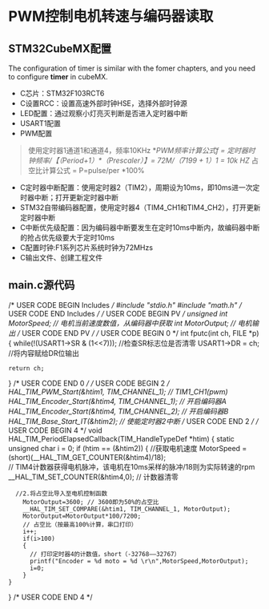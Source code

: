 # PWM控制电机转速与编码器读取


## STM32CubeMX配置

The configuration of timer is similar with the fomer chapters, and you need to configure **timer** in cubeMX.
- C芯片：STM32F103RCT6
- C设置RCC：设置高速外部时钟HSE，选择外部时钟源
- LED配置：通过观察小灯亮灭判断是否进入定时器中断
- USART1配置
- PWM配置
> 使用定时器1通道1和通道4，频率10KHz
> **PWM频率计算公式f = 定时器时钟频率/【（Period+1）*（Prescaler）】= 72M/（7199 + 1）*1 = 10k HZ**
> 占空比计算公式 = P=pulse/per *100%
- C定时器中断配置：使用定时器2（TIM2），周期设为10ms，即10ms进一次定时器中断；打开更新定时器中断
- STM32自带编码器配置，使用定时器4（TIM4_CH1和TIM4_CH2），打开更新定时器中断
- C中断优先级配置：因为编码器中断要发生在定时10ms中断内，故编码器中断的抢占优先级要大于定时10ms
- C配置时钟:F1系列芯片系统时钟为72MHzs
- C输出文件、创建工程文件

## main.c源代码
/* USER CODE BEGIN Includes */
#include "stdio.h"
#include "math.h"
/* USER CODE END Includes */
/* USER CODE BEGIN PV */
unsigned int MotorSpeed;  // 电机当前速度数值，从编码器中获取
int MotorOutput;		  // 电机输出
/* USER CODE END PV */
/* USER CODE BEGIN 0 */
int fputc(int ch, FILE *p)
{
	while(!(USART1->SR & (1<<7)));    //检查SR标志位是否清零
	USART1->DR = ch;                  //将内容赋给DR位输出
	
	return ch;
}
/* USER CODE END 0 */
  /* USER CODE BEGIN 2 */
  HAL_TIM_PWM_Start(&htim1, TIM_CHANNEL_1);	    // TIM1_CH1(pwm)
  HAL_TIM_Encoder_Start(&htim4, TIM_CHANNEL_1); // 开启编码器A
  HAL_TIM_Encoder_Start(&htim4, TIM_CHANNEL_2); // 开启编码器B	
  HAL_TIM_Base_Start_IT(&htim2);                // 使能定时器2中断
  /* USER CODE END 2 */
  /* USER CODE BEGIN 4 */
void HAL_TIM_PeriodElapsedCallback(TIM_HandleTypeDef *htim)
{
    static unsigned char i = 0;
    if (htim == (&htim2))
    {
        //获取电机速度
        MotorSpeed = (short)(__HAL_TIM_GET_COUNTER(&htim4)/18);   
        // TIM4计数器获得电机脉冲，该电机在10ms采样的脉冲/18则为实际转速的rpm
        __HAL_TIM_SET_COUNTER(&htim4,0);  // 计数器清零
        
      //2.将占空比导入至电机控制函数
        MotorOutput=3600; // 3600即为50%的占空比
        __HAL_TIM_SET_COMPARE(&htim1, TIM_CHANNEL_1, MotorOutput);
        MotorOutput=MotorOutput*100/7200; 
        // 占空比（按最高100%计算，串口打印）
        i++;
        if(i>100)
        {
          // 打印定时器4的计数值，short（-32768——32767）
          printf("Encoder = %d moto = %d \r\n",MotorSpeed,MotorOutput);	
          i=0;
        }
    }
}
/* USER CODE END 4 */


